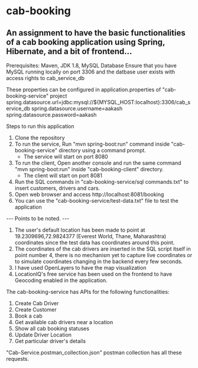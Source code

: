# cab-booking
An assignment to have the basic functionalities of a cab booking application using Spring, Hibernate, and a bit of frontend...  
------------------------------------------------------------------------------------------------------------------------------

Prerequisites: Maven, JDK 1.8, MySQL Database
Ensure that you have MySQL running locally on port 3306 and the datbase user exists with access rights to cab_service_db

These properties can be configured in application.properties of "cab-booking-service" project
spring.datasource.url=jdbc:mysql://${MYSQL_HOST:localhost}:3306/cab_service_db
spring.datasource.username=aakash
spring.datasource.password=aakash

Steps to run this application

1. Clone the repository
2. To run the service, Run "mvn spring-boot:run" command inside "cab-booking-service" directory using a command prompt.
   - The service will start on port 8080
3. To run the client, Open another console and run the same command "mvn spring-boot:run" inside "cab-booking-client" directory.
   - The client will start on port 8081
4. Run the SQL commands in "cab-booking-service/sql commands.txt" to insert customers, drivers and cars.
5. Open web browser and access http://localhost:8081/booking 
6. You can use the "cab-booking-service/test-data.txt" file to test the application

--- Points to be noted. ---
1. The user's default location has been made to point at 19.2309696,72.9824377 (Everest World, Thane, Maharashtra) coordinates since the test data has coordinates around this point.
2. The coordinates of the cab drivers are inserted in the SQL script itself in point number 4, there is no mechanism yet to capture live coordinates or to simulate coordinates changing in the backend every few seconds.
3. I have used OpenLayers to have the map visualization
4. LocationIQ's free service has been used on the frontend to have Geocoding enabled in the application. 

The cab-booking-service has APIs for the following functionalities:

1. Create Cab Driver
2. Create Customer
3. Book a cab
4. Get available cab drivers near a location
5. Show all cab booking statuses
6. Update Driver Location
7. Get particular driver's details

"Cab-Service.postman_collection.json" postman collection has all these requests.


